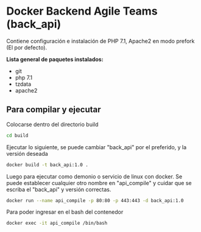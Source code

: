 # Docker Backend Agile Teams (back_api)

Contiene configuración e instalación de PHP 7.1, Apache2 en modo prefork (El por defecto).

**Lista general de paquetes instalados:**
- git
- php 7.1
- tzdata
- apache2

## Para compilar y ejecutar

Colocarse dentro del directorio build
```bash
cd build
```
Ejecutar lo siguiente, se puede cambiar "back_api" por el preferido, y la versión deseada
```bash
docker build -t back_api:1.0 .
```
Luego para ejecutar como demonio o servicio de linux con docker. Se puede establecer cualquier otro nombre en "api_compile" y cuidar que se escriba el "back_api" y versión correctas.
```bash
docker run --name api_compile -p 80:80 -p 443:443 -d back_api:1.0
```
Para poder ingresar en el bash del contenedor
```bash
docker exec -it api_compile /bin/bash
```

